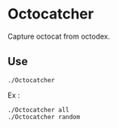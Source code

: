 # Octocatcher
Capture octocat from octodex.

## Use
```:
./Octocatcher
```

Ex :  
```:
./Octocatcher all
./Octocatcher random
```
